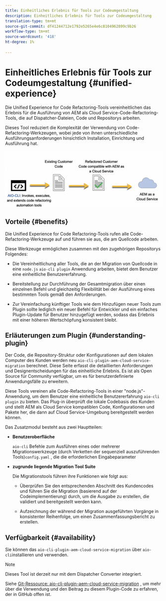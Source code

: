 ```yaml
---
title: Einheitliches Erlebnis für Tools zur Codeumgestaltung
description: Einheitliches Erlebnis für Tools zur Codeumgestaltung
translation-type: tm+mt
source-git-commit: df41244712e1792e5265e4e6c8104962899c9b26
workflow-type: tm+mt
source-wordcount: '418'
ht-degree: 1%

---
```



# Einheitliches Erlebnis für Tools zur Codeumgestaltung {#unified-experience}

Die Unified Experience for Code Refactoring-Tools vereinheitlichen das Erlebnis für die Ausführung von AEM als Cloud Service-Code-Refactoring-Tools, die auf Dispatcher-Dateien, Code und Repositorys arbeiten.

Dieses Tool reduziert die Komplexität der Verwendung von Code-Refactoring-Werkzeugen, wobei jede von ihnen unterschiedliche Ausführungsanforderungen hinsichtlich Installation, Einrichtung und Ausführung hat.

![image](/help/move-to-cloud-service/assets/unified-1.png)

## Vorteile {#benefits}

Die Unified Experience for Code Refactoring-Tools rufen alle Code-Refactoring-Werkzeuge auf und führen sie aus, die am Quellcode arbeiten.

Diese Werkzeuge ermöglichen zusammen mit den zugehörigen Repositorys Folgendes:

* Die Vereinheitlichung aller Tools, die an der Migration von Quellcode in eine `node.js` `aio-cli plugin` Anwendung arbeiten, bietet dem Benutzer eine einheitliche Benutzererfahrung.

* Bereitstellung zur Durchführung der Gesamtmigration über einen einzelnen Befehl und gleichzeitig Flexibilität bei der Ausführung eines bestimmten Tools gemäß den Anforderungen.

* Zur Vereinfachung künftiger Tools wie dem Hinzufügen neuer Tools zum Plugin sollte lediglich ein neuer Befehl für Entwickler und ein einfaches Plugin-Update für Benutzer hinzugefügt werden, sodass das Erlebnis mit einer höheren Wertschöpfung konsistent bleibt.

## Erläuterungen zum Plugin {#understanding-plugin}

Der Code, die Repository-Struktur oder Konfigurationen auf dem lokalen Computer des Kunden werden neu `aio-cli-plugin-aem-cloud-service-migration` berechnet. Diese Seite erfasst die detaillierten Anforderungen und Designentscheidungen für das einheitliche Erlebnis.
Es ist als Open Source für Community verfügbar, um es für benutzerdefinierte Anwendungsfälle zu erweitern.

Diese Tools vereinen alle Code-Refactoring-Tools in einer &quot;node.js&quot;-Anwendung, um dem Benutzer eine einheitliche Benutzererfahrung `aio-cli plugin` zu bieten. Das Plug-in überprüft die lokale Codebasis des Kunden und stellt AEM als Cloud Service kompatiblen Code, Konfigurationen und Pakete her, die dann auf Cloud Service-Umgebung bereitgestellt werden können.

Das Zusatzmodul besteht aus zwei Hauptteilen:

* **Benutzeroberfläche**

   `aio-cli` Befehle zum Ausführen eines oder mehrerer Migrationswerkzeuge (durch Verketten der sequenziell auszuführenden Tools)`config.yaml` , die die erforderlichen Eingabeparameter

* **zugrunde liegende Migration Tool Suite**

   Die Migrationstools führen ihre Funktionen wie folgt aus:

   * Überprüfen Sie den entsprechenden Abschnitt des Kundencodes und führen Sie die Migration (basierend auf der Codeimplementierung) durch, um die Ausgabe zu erstellen, die validiert und bereitgestellt werden kann.

   * Aufzeichnung der während der Migration ausgeführten Vorgänge in konsistenter Reihenfolge, um einen Zusammenfassungsbericht zu erstellen.

## Verfügbarkeit {#availability}

Sie können das `aio-cli-plugin-aem-cloud-service-migration` über `aio-cli`installieren und verwenden.

>[!NOTE]
>Dieses Tool ist derzeit nur mit dem Dispatcher Converter integriert.

Siehe [Git-Ressource: aio-cli-plugin-aem-cloud-service-migration](https://github.com/adobe/aio-cli-plugin-aem-cloud-service-migration) , um mehr über die Verwendung und den Beitrag zu diesem Plugin-Code zu erfahren, der in GitHub offen ist.

